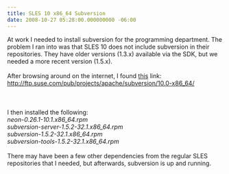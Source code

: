 ```yaml
---
title: SLES 10 x86_64 Subversion
date: 2008-10-27 05:28:00.000000000 -06:00
---
```

At work I needed to install subversion for the programming department.  The problem I ran into was that SLES 10 does not include subversion in their repositories.  They have older versions (1.3.x) available via the SDK, but we needed a more recent version (1.5.x).<br /><br />After browsing around on the internet, I found <a href="http://ftp.suse.com/pub/projects/apache/subversion/10.0-x86_64/">this</a> link:<br /><a href="http://ftp.suse.com/pub/projects/apache/subversion/10.0-x86_64/"> http://ftp.suse.com/pub/projects/apache/subversion/10.0-x86_64/<br /></a><br /><br /><br />I then installed the following:<br /><span style="font-style: italic;">neon-0.26.1-10.1.x86_64.rpm       </span><br /><span style="font-style: italic;">subversion-server-1.5.2-32.1.x86_64.rpm</span><br /><span style="font-style: italic;">subversion-1.5.2-32.1.x86_64.rpm  </span><br /><span style="font-style: italic;">subversion-tools-1.5.2-32.1.x86_64.rpm</span><br /><br />There may have been a few other dependencies from the regular SLES repositories that I needed, but afterwards, subversion is up and running.
